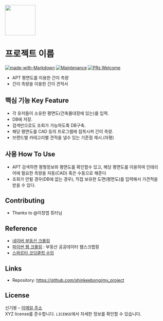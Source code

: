 <img src="https://tse3.mm.bing.net/th?id=OIP.ZkT0coZi1Kb2174hbPaz7wHaFX&pid=Api&P=0&w=240&h=175" height="100"/>

# 프로젝트 이름  
[![made-with-Markdown](https://img.shields.io/badge/Made%20with-Markdown-1f425f.svg)](http://commonmark.org)
[![Maintenance](https://img.shields.io/badge/Maintained%3F-yes-green.svg)](https://github.com/ohahohah/readme-template/graphs/commit-activity) 
[![PRs Welcome](https://img.shields.io/badge/PRs-welcome-brightgreen.svg?style=flat-square)](http://makeapullrequest.com)
- APT 평면도를 이용한 간이 측량
- 간이 측량을 이용한 간이 견적서
## 핵심 기능  Key Feature
- 각 유저들이 소유한 평면도(건축물대장에 있는)를 입력.
- DB에 저장.
- 검색만으로도 조회가 가능하도록 DB구축.
- 해당 평면도를 CAD 등의 프로그램에 접목시켜 간이 측량.
- 브랜드별 카테고리별 견적을 낼수 있는 기준점 제시.(자평)
## 사용 How To Use
- APT 검색하면 평형정보와 평면도를 확인할수 있고, 해당 평면도를 이용하여 인테리어에 필요한 측량을 자동(CAD) 혹은 수동으로 해준다
- 조회가 안될 경우(DB에 없는 경우), 직접 보유한 도면(평면도)를 입력해서 가견적을 받을 수 있다.
## Contributing
- Thanks to @이창엽 튜터님
## Reference
- [네이버 부동산 크롤링](http://blog.naver.com/PostView.nhn?blogId=inasie&logNo=221353956889)
- [파이썬 웹 크롤링](https://engkimbs.tistory.com/911) :  부동산 공공데이터 웹스크랩핑
- [스파르타 코딩클럽 수업](https://www.notion.so/10-3b450f7a28b3403fb9ed75f9b47ee20b)
## Links
- Repository: https://github.com/shinkeebong/my_project
  
 
## License
신기봉 – [이메일 주소](mailto:shinkeebong@naver.com)  
XYZ license를 준수합니다. ``LICENSE``에서 자세한 정보를 확인할 수 있습니다.  
